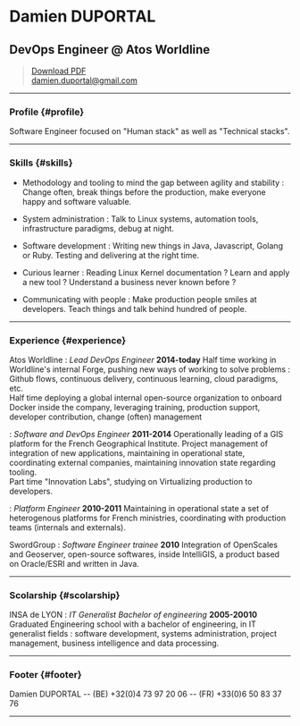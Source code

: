 # Damien DUPORTAL
## DevOps Engineer @ Atos Worldline

> [Download PDF](resume.pdf)  
> [damien.duportal@gmail.com](damien.duportal@gmail.com)
<!--
> [@DamienDuportal](https://twitter.com/DamienDuportal)
> [Github](https://github.com/dduportal)
> [Website](https://dduportal.github.io)
-->

------

### Profile {#profile}

Software Engineer focused on "Human stack" as well as "Technical stacks".

------

### Skills {#skills}

* Methodology and tooling to mind the gap between agility and stability
  : Change often, break things before the production, make everyone happy and software valuable.

* System administration
  : Talk to Linux systems, automation tools, infrastructure paradigms, debug at night.

* Software development
  : Writing new things in Java, Javascript, Golang or Ruby. Testing and
delivering at the right time.

* Curious learner
  : Reading Linux Kernel documentation ? Learn and apply a new tool ? Understand a business never known before ?

* Communicating with people
  : Make production people smiles at developers. Teach things and talk behind hundred of people.

------

### Experience {#experience}

Atos Worldline
  : *Lead DevOps Engineer*
    __2014-today__
      Half time working in Worldline's internal Forge, pushing new ways of working to solve problems : Github flows, continuous delivery, continuous learning, cloud paradigms, etc. <br/>
      Half time deploying a global internal open-source organization to onboard Docker inside the company, leveraging training, production support, developer contribution, change (often) management

  : *Software and DevOps Engineer*
    __2011-2014__
      Operationally leading of a GIS platform for the French Geographical Institute. Project management of integration of new applications, maintaining in operational state, coordinating external companies, maintaining innovation state regarding tooling. <br/>
      Part time "Innovation Labs", studying on Virtualizing production to developers.

  : *Platform Engineer*
    __2010-2011__
      Maintaining in operational state a set of heterogenous platforms for French ministries, coordinating with production teams (internals and externals).

SwordGroup
  : *Software Engineer trainee*
    __2010__
    Integration of OpenScales and Geoserver, open-source softwares, inside IntelliGIS, a product based on Oracle/ESRI and written in Java.

------

### Scolarship {#scolarship}

INSA de LYON
  : *IT Generalist Bachelor of engineering*
    __2005-20010__
    Graduated Engineering school with a bachelor of engineering,
    in IT generalist fields : software development, systems administration, project management, business intelligence and data processing.

------

### Footer {#footer}

Damien DUPORTAL -- (BE) +32(0)4 73 97 20 06 -- (FR) +33(0)6 50 83 37 76

------
